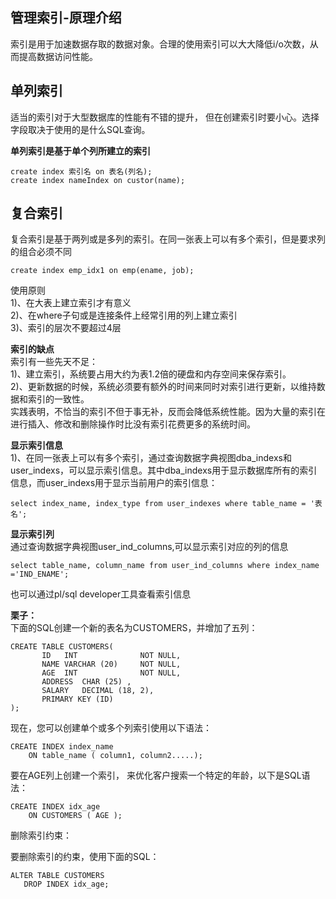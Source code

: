  ## 管理索引-原理介绍

 索引是用于加速数据存取的数据对象。合理的使用索引可以大大降低i/o次数，从而提高数据访问性能。

 
## 单列索引

 适当的索引对于大型数据库的性能有不错的提升， 但在创建索引时要小心。选择字段取决于使用的是什么SQL查询。

 **单列索引是基于单个列所建立的索引**

 
```
create index 索引名 on 表名(列名);
create index nameIndex on custor(name);
```
 
## 复合索引

 复合索引是基于两列或是多列的索引。在同一张表上可以有多个索引，但是要求列的组合必须不同

 
```
create index emp_idx1 on emp(ename, job);
```
 使用原则   
 1)、在大表上建立索引才有意义   
 2)、在where子句或是连接条件上经常引用的列上建立索引   
 3)、索引的层次不要超过4层

 **索引的缺点**   
 索引有一些先天不足：   
 1)、建立索引，系统要占用大约为表1.2倍的硬盘和内存空间来保存索引。   
 2)、更新数据的时候，系统必须要有额外的时间来同时对索引进行更新，以维持数据和索引的一致性。   
 实践表明，不恰当的索引不但于事无补，反而会降低系统性能。因为大量的索引在进行插入、修改和删除操作时比没有索引花费更多的系统时间。

 **显示索引信息**   
 1)、在同一张表上可以有多个索引，通过查询数据字典视图dba_indexs和user_indexs，可以显示索引信息。其中dba_indexs用于显示数据库所有的索引信息，而user_indexs用于显示当前用户的索引信息：

 
```
select index_name, index_type from user_indexes where table_name = '表名';
```
 **显示索引列**   
 通过查询数据字典视图user_ind_columns,可以显示索引对应的列的信息

 
```
select table_name, column_name from user_ind_columns where index_name ='IND_ENAME';
```
 也可以通过pl/sql developer工具查看索引信息

 **栗子：**   
 下面的SQL创建一个新的表名为CUSTOMERS，并增加了五列：

 
```
CREATE TABLE CUSTOMERS(
       ID   INT              NOT NULL,
       NAME VARCHAR (20)     NOT NULL,
       AGE  INT              NOT NULL,
       ADDRESS  CHAR (25) ,
       SALARY   DECIMAL (18, 2),       
       PRIMARY KEY (ID)
);
```
 现在，您可以创建单个或多个列索引使用以下语法：

 
```
CREATE INDEX index_name
    ON table_name ( column1, column2.....);
```
 要在AGE列上创建一个索引， 来优化客户搜索一个特定的年龄，以下是SQL语法：

 
```
CREATE INDEX idx_age
    ON CUSTOMERS ( AGE );
```
 删除索引约束：

 要删除索引的约束，使用下面的SQL：

 
```
ALTER TABLE CUSTOMERS
   DROP INDEX idx_age;
```
   
  